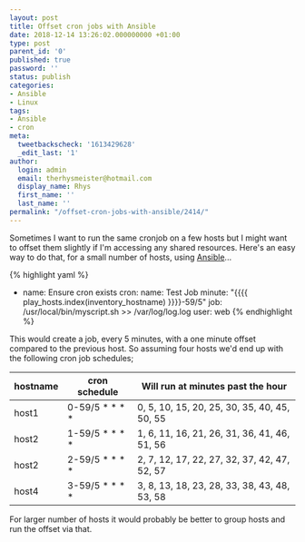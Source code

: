 ```yaml
---
layout: post
title: Offset cron jobs with Ansible
date: 2018-12-14 13:26:02.000000000 +01:00
type: post
parent_id: '0'
published: true
password: ''
status: publish
categories:
- Ansible
- Linux
tags:
- Ansible
- cron
meta:
  tweetbackscheck: '1613429628'
  _edit_last: '1'
author:
  login: admin
  email: therhysmeister@hotmail.com
  display_name: Rhys
  first_name: ''
  last_name: ''
permalink: "/offset-cron-jobs-with-ansible/2414/"
---
```

Sometimes I want to run the same cronjob on a few hosts but I might want to offset them slightly if I'm accessing any shared resources. Here's an easy way to do that, for a small number of hosts, using [Ansible](https://www.ansible.com/)...

{% highlight yaml %}
- name: Ensure cron exists
  cron:
    name: Test Job
    minute: "{{{{ play_hosts.index(inventory_hostname) }}}}-59/5"
    job: /usr/local/bin/myscript.sh >> /var/log/log.log
    user: web
{% endhighlight %}

This would create a job, every 5 minutes, with a one minute offset compared to the previous host. So assuming four hosts we'd end up with the following cron job schedules;

| hostname | cron schedule | Will run at minutes past the hour |
| --- | --- | --- |
| host1 | 0-59/5 \* \* \* \* | 0, 5, 10, 15, 20, 25, 30, 35, 40, 45, 50, 55 |
| host2 | 1-59/5 \* \* \* \* | 1, 6, 11, 16, 21, 26, 31, 36, 41, 46, 51, 56 |
| host2 | 2-59/5 \* \* \* \* | 2, 7, 12, 17, 22, 27, 32, 37, 42, 47, 52, 57 |
| host4 | 3-59/5 \* \* \* \* | 3, 8, 13, 18, 23, 28, 33, 38, 43, 48, 53, 58 |

For larger number of hosts it would probably be better to group hosts and run the offset via that.

